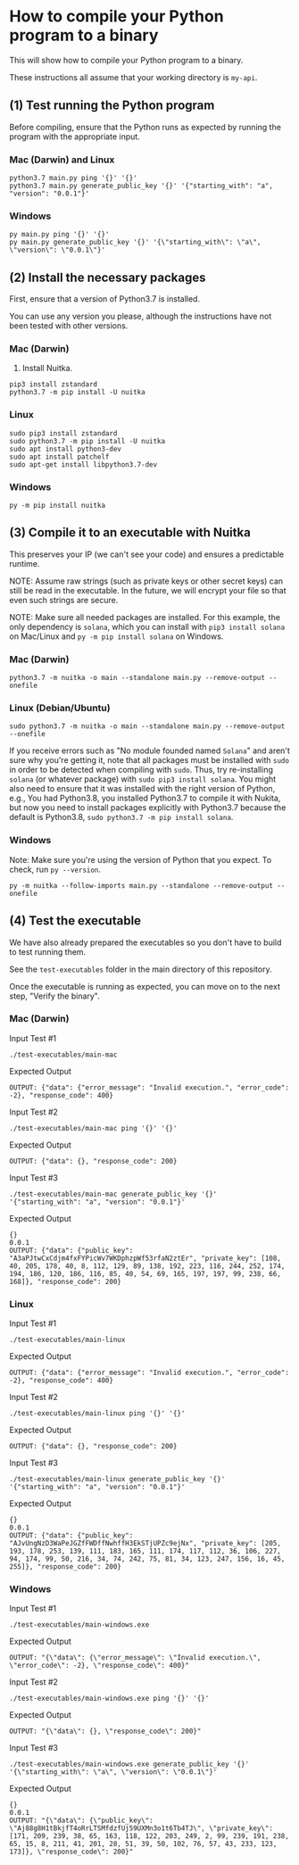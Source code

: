 # How to compile your Python program to a binary

This will show how to compile your Python program to a binary.

These instructions all assume that your working directory is `my-api`.

## (1) Test running the Python program

Before compiling, ensure that the Python runs as expected by running the program with the appropriate input.

### Mac (Darwin) and Linux
```
python3.7 main.py ping '{}' '{}'
python3.7 main.py generate_public_key '{}' '{"starting_with": "a", "version": "0.0.1"}'
```

### Windows
```
py main.py ping '{}' '{}'
py main.py generate_public_key '{}' '{\"starting_with\": \"a\", \"version\": \"0.0.1\"}'
```

## (2) Install the necessary packages

First, ensure that a version of Python3.7 is installed. 

You can use any version you please, although the instructions have not been tested with other versions.

### Mac (Darwin)

1) Install Nuitka.

```
pip3 install zstandard
python3.7 -m pip install -U nuitka
```

### Linux

```
sudo pip3 install zstandard
sudo python3.7 -m pip install -U nuitka
sudo apt install python3-dev
sudo apt install patchelf
sudo apt-get install libpython3.7-dev
```

### Windows

```
py -m pip install nuitka
```

## (3) Compile it to an executable with Nuitka

This preserves your IP (we can't see your code) and ensures a predictable runtime.

NOTE: Assume raw strings (such as private keys or other secret keys) can still be read in the executable. In
the future, we will encrypt your file so that even such strings are secure.

NOTE: Make sure all needed packages are installed. For this example, the only dependency is `solana`,
which you can install with `pip3 install solana` on Mac/Linux and `py -m pip install solana` on Windows.

### Mac (Darwin)

`python3.7 -m nuitka -o main --standalone main.py --remove-output --onefile`

### Linux (Debian/Ubuntu)

`sudo python3.7 -m nuitka -o main --standalone main.py --remove-output --onefile`

If you receive errors such as "No module founded named `Solana`" and aren't sure why you're getting it, note that
all packages must be installed with `sudo` in order to be detected when compiling with `sudo`. Thus, try re-installing
`solana` (or whatever package) with `sudo pip3 install solana`. You might also need to ensure that it was installed with
the right version of Python, e.g., You had Python3.8, you installed Python3.7 to compile it with Nukita, but now
you need to install packages explicitly with Python3.7 because the default is Python3.8,
`sudo python3.7 -m pip install solana`.

### Windows

Note: Make sure you're using the version of Python that you expect. To check, run `py --version`.

`py -m nuitka --follow-imports main.py --standalone --remove-output --onefile`

## (4) Test the executable

We have also already prepared the executables so you don't have to build to test running them.

See the `test-executables` folder in the main directory of this repository.

Once the executable is running as expected, you can move on to the next step, "Verify the binary".

### Mac (Darwin)

Input Test #1
```
./test-executables/main-mac
```
Expected Output
```
OUTPUT: {"data": {"error_message": "Invalid execution.", "error_code": -2}, "response_code": 400}
```

Input Test #2
```
./test-executables/main-mac ping '{}' '{}'
```
Expected Output
```
OUTPUT: {"data": {}, "response_code": 200}
```

Input Test #3
```
./test-executables/main-mac generate_public_key '{}' '{"starting_with": "a", "version": "0.0.1"}'
```
Expected Output
```
{}
0.0.1
OUTPUT: {"data": {"public_key": "A3aPJtwCxCdjm4fxFYPicWv7WKDphzpWf53rfaN2ztEr", "private_key": [108, 40, 205, 178, 40, 8, 112, 129, 89, 138, 192, 223, 116, 244, 252, 174, 194, 186, 120, 186, 116, 85, 40, 54, 69, 165, 197, 197, 99, 238, 66, 168]}, "response_code": 200}
```

### Linux

Input Test #1
```
./test-executables/main-linux
```
Expected Output
```
OUTPUT: {"data": {"error_message": "Invalid execution.", "error_code": -2}, "response_code": 400}
```

Input Test #2
```
./test-executables/main-linux ping '{}' '{}'
```
Expected Output
```
OUTPUT: {"data": {}, "response_code": 200}
```

Input Test #3
```
./test-executables/main-linux generate_public_key '{}' '{"starting_with": "a", "version": "0.0.1"}'
```
Expected Output
```
{}
0.0.1
OUTPUT: {"data": {"public_key": "AJvUngNzD3WaPeJGZfFWDffNwhffH3EkSTjUPZc9ejNx", "private_key": [205, 193, 178, 253, 139, 111, 183, 165, 111, 174, 117, 112, 36, 106, 227, 94, 174, 99, 50, 216, 34, 74, 242, 75, 81, 34, 123, 247, 156, 16, 45, 255]}, "response_code": 200}
```

### Windows

Input Test #1
```
./test-executables/main-windows.exe
```
Expected Output
```
OUTPUT: "{\"data\": {\"error_message\": \"Invalid execution.\", \"error_code\": -2}, \"response_code\": 400}"
```

Input Test #2
```
./test-executables/main-windows.exe ping '{}' '{}'
```
Expected Output
```
OUTPUT: "{\"data\": {}, \"response_code\": 200}"
```

Input Test #3
```
./test-executables/main-windows.exe generate_public_key '{}' '{\"starting_with\": \"a\", \"version\": \"0.0.1\"}'
```
Expected Output
```
{}
0.0.1
OUTPUT: "{\"data\": {\"public_key\": \"Aj88g8H1tBkjfT4oRrLTSMfdzfUj59UXMn3o1t6Tb4TJ\", \"private_key\": [171, 209, 239, 38, 65, 163, 118, 122, 203, 249, 2, 99, 239, 191, 238, 65, 15, 8, 211, 41, 201, 28, 51, 39, 50, 102, 76, 57, 43, 233, 123, 173]}, \"response_code\": 200}"
```